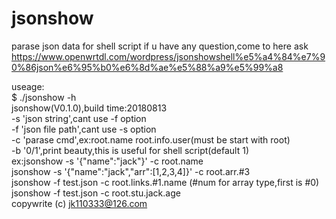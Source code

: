 # jsonshow
parase json data for shell script
if u have any question,come to here ask
https://www.openwrtdl.com/wordpress/jsonshowshell%e5%a4%84%e7%90%86json%e6%95%b0%e6%8d%ae%e5%88%a9%e5%99%a8

useage:  
$ ./jsonshow -h  
jsonshow(V0.1.0),build time:20180813  
	-s 'json string',cant use -f option    
	-f 'json file path',cant use -s option  
	-c 'parase cmd',ex:root.name root.info.user(must be start with root)  
	-b '0/1',print beauty,this is useful for shell script(default 1)  
	ex:jsonshow -s '{"name":"jack"}' -c root.name  
	   jsonshow -s '{"name":"jack","arr":[1,2,3,4]}' -c root.arr.#3  
	   jsonshow -f test.json -c root.links.#1.name (#num for array type,first is #0)  
	   jsonshow -f test.json -c root.stu.jack.age  
copywrite (c) jk110333@126.com  

